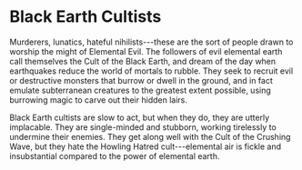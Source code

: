 # Black Earth Cultists

Murderers, lunatics, hateful nihilists---these are the sort of people drawn to worship the might of Elemental Evil. The followers of evil elemental earth call themselves the Cult of the Black Earth, and dream of the day when earthquakes reduce the world of mortals to rubble. They seek to recruit evil or destructive monsters that burrow or dwell in the ground, and in fact emulate subterranean creatures to the greatest extent possible, using burrowing magic to carve out their hidden lairs.

Black Earth cultists are slow to act, but when they do, they are utterly implacable. They are single-minded and stubborn, working tirelessly to undermine their enemies. They get along well with the Cult of the Crushing Wave, but they hate the Howling Hatred cult---elemental air is fickle and insubstantial compared to the power of elemental earth.
